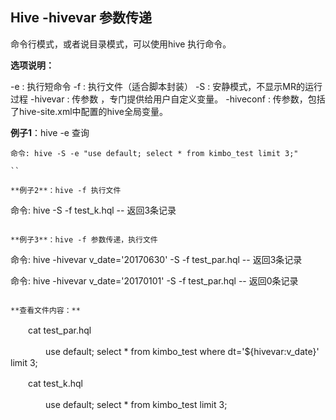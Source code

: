 ## Hive -hivevar 参数传递

命令行模式，或者说目录模式，可以使用hive 执行命令。

**选项说明：**

-e : 执行短命令
-f :  执行文件（适合脚本封装）
-S : 安静模式，不显示MR的运行过程
-hivevar : 传参数 ，专门提供给用户自定义变量。
-hiveconf : 传参数，包括了hive-site.xml中配置的hive全局变量。

**例子1**：hive -e 查询

```
命令: hive -S -e "use default; select * from kimbo_test limit 3;"

``

**例子2**：hive -f 执行文件

```
命令: hive -S -f test_k.hql          -- 返回3条记录
```

**例子3**：hive -f 参数传递，执行文件

```
命令: hive -hivevar v_date='20170630' -S -f test_par.hql    -- 返回3条记录

命令: hive -hivevar v_date='20170101' -S -f test_par.hql    -- 返回0条记录

```

**查看文件内容：**

```
　　cat test_par.hql

　　　　use default; select * from kimbo_test where dt='${hivevar:v_date}' limit 3;

　　cat test_k.hql 

　　　　use default; select * from kimbo_test limit 3;
    
```
